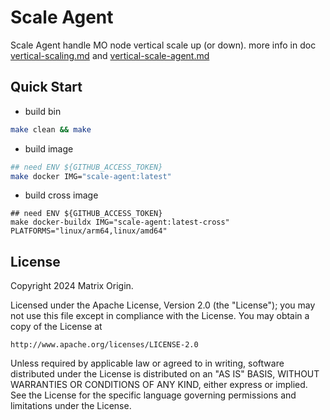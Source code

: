 # Scale Agent

Scale Agent handle MO node vertical scale up (or down).
more info in doc [vertical-scaling.md](https://github.com/matrixorigin/docs/blob/main/design/cloud/cos/vertical-scaling.md) and [vertical-scale-agent.md](https://github.com/matrixorigin/docs/blob/main/design/cloud/cos/vertical-scale-agent.md)

## Quick Start
- build bin

```sh
make clean && make
```

- build image

```sh
## need ENV ${GITHUB_ACCESS_TOKEN}
make docker IMG="scale-agent:latest" 
```

- build cross image

```shell
## need ENV ${GITHUB_ACCESS_TOKEN}
make docker-buildx IMG="scale-agent:latest-cross" PLATFORMS="linux/arm64,linux/amd64"
```

## License

Copyright 2024 Matrix Origin.

Licensed under the Apache License, Version 2.0 (the "License");
you may not use this file except in compliance with the License.
You may obtain a copy of the License at

    http://www.apache.org/licenses/LICENSE-2.0

Unless required by applicable law or agreed to in writing, software
distributed under the License is distributed on an "AS IS" BASIS,
WITHOUT WARRANTIES OR CONDITIONS OF ANY KIND, either express or implied.
See the License for the specific language governing permissions and
limitations under the License.

